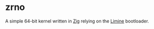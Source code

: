 # zrno

A simple 64-bit kernel written in [Zig](https://ziglang.org/) relying on the [Limine](https://limine-bootloader.org/) bootloader.
